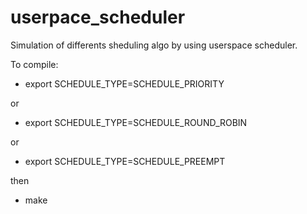 # userpace_scheduler

Simulation of differents sheduling algo by using userspace scheduler.

To compile:


  * export SCHEDULE_TYPE=SCHEDULE_PRIORITY
  
  
or
  * export SCHEDULE_TYPE=SCHEDULE_ROUND_ROBIN

or
  * export SCHEDULE_TYPE=SCHEDULE_PREEMPT
  
then
  * make

